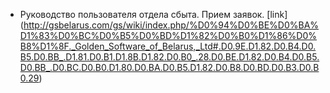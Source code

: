 
* Руководство пользователя отдела сбыта. Прием заявок. [link] (http://gsbelarus.com/gs/wiki/index.php/%D0%94%D0%BE%D0%BA%D1%83%D0%BC%D0%B5%D0%BD%D1%82%D0%B0%D1%86%D0%B8%D1%8F._Golden_Software_of_Belarus,_Ltd#.D0.9E.D1.82.D0.B4.D0.B5.D0.BB_.D1.81.D0.B1.D1.8B.D1.82.D0.B0_.28.D0.BE.D1.82.D0.B4.D0.B5.D0.BB_.D0.BC.D0.B0.D1.80.D0.BA.D0.B5.D1.82.D0.B8.D0.BD.D0.B3.D0.B0.29)
